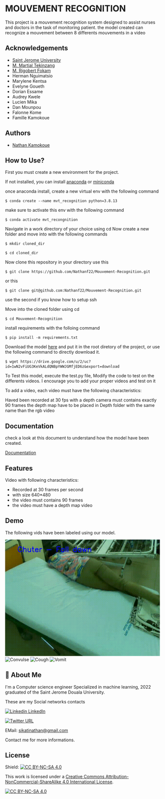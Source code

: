 # MOUVEMENT RECOGNITION

This project is a mouvement recognition system designed to assist nurses and doctors in the task of monitoring patient. the model created can recognize a mouvement between 8 differents mouvements in a video




## Acknowledgements

 - [Saint Jerome University](http://www.univ-catho-sjd.cm)
 - [M. Martial Tekinzang](mailto:mtekinzang@univ-catho-sjd.com)
 - [M. Rigobert Fokam](mailto:rfokam@univ-catho-sjd.com)
 - Herman Nguimatsio
 - Marylene Kentsa
 - Evelyne Goueth
 - Dorian Essame
 - Audrey Kwele
 - Lucien Mika
 - Dan Mounpou
 - Falonne Kome
 - Famille Kamokoue


## Authors

- [Nathan Kamokoue](https://github.com/Nathanf22)


## How to Use?
First you must create a new environment for the project.

If not installed, you can install [anaconda](https://www.anaconda.com/products/distribution) or [miniconda](https://docs.conda.io/en/latest/miniconda.html)

once anaconda install, create a new virtual env with the following command
```
$ conda create --name mvt_recognition python=3.8.13
```

make sure to activate this env with the following command

```
$ conda activate mvt_recongnition
```
Navigate in a work directory of your choice using cd
Now create a new folder and move into with the following commands

```
$ mkdir cloned_dir
```

```
$ cd cloned_dir
```

Now clone this repository in your directory
use this
```
$ git clone https://github.com/Nathanf22/Mouvement-Recognition.git
```

or this

```
$ git clone git@github.com:Nathanf22/Mouvement-Recognition.git
```

use the second if you know how to setup ssh

Move into the cloned folder using cd

```
$ cd Mouvement-Recognition
```

install requirements with the folloing command

```
$ pip install -m requirements.txt
```

Download the model [here](https://drive.google.com/file/d/1wN2vFiUG3KeVkALdQNBpYWWJGMfjED6z/view?usp=sharing) and put it in the root diretory of the project, or use the following command to directly download it.

```
$ wget https://drive.google.com/u/2/uc?id=1wN2vFiUG3KeVkALdQNBpYWWJGMfjED6z&export=download
```


To Test this model, execute the test.py file,
Modify the code to test on the differents videos.
I encourage you to add your proper videos and test on it


To add a video, each video must have the following characteristics:

Haved been recorded at 30 fps with a depth camera
must contains exactly 90 frames
the depth map have to be placed in Depth folder with the same name than the rgb video

## Documentation

check a look at this document to understand how the model have been created.

[Documentation](https://docs.google.com/document/d/12VYYn-zQ4zhKqdISunTmt-1i7WpOFjJT/edit?usp=sharing&ouid=117160591050153700060&rtpof=true&sd=true)


## Features

Video with following characteristics:

- Recorded at 30 frames per second
- with size 640*480
- the video must contains 90 frames
- the video must have a depth map video


## Demo
The following vids have been labeled using our model. 

![Fall down](Chuter.gif)
![Convulse](Convulser.gif)
![Cough](Tousser.gif)
![Vomit](Vomir.gif)




## 🚀 About Me
I'm a Computer science engineer Specialized in machine learning, 2022 graduated of the Saint Jerome Douala University.

These are my Social networks contacts

[![Linkedin](https://i.stack.imgur.com/gVE0j.png) LinkedIn](linkedin.com/in/nathan-kamokoue-1289121b8)
&nbsp;

[![Twitter URL](https://img.shields.io/twitter/url/https/twitter.com/bukotsunikki.svg?style=social&label=Follow%20%40KamokoueNathan)](https://twitter.com/KamokoueNathan)

EMail: sikatinathan@gmail.com

Contact me for more informations.


## License

Shield: [![CC BY-NC-SA 4.0][cc-by-nc-sa-shield]][cc-by-nc-sa]

This work is licensed under a
[Creative Commons Attribution-NonCommercial-ShareAlike 4.0 International License][cc-by-nc-sa].

[![CC BY-NC-SA 4.0][cc-by-nc-sa-image]][cc-by-nc-sa]

[cc-by-nc-sa]: http://creativecommons.org/licenses/by-nc-sa/4.0/
[cc-by-nc-sa-image]: https://licensebuttons.net/l/by-nc-sa/4.0/88x31.png
[cc-by-nc-sa-shield]: https://img.shields.io/badge/License-CC%20BY--NC--SA%204.0-lightgrey.svg


